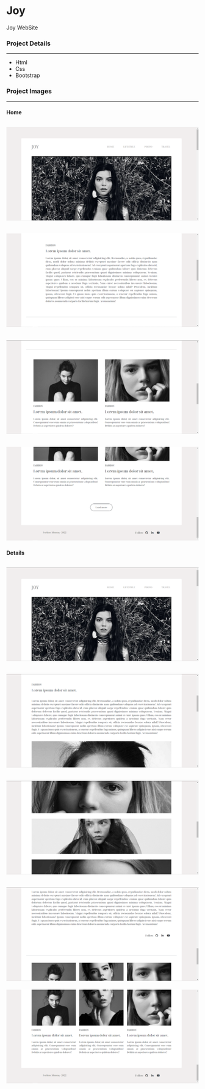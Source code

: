# Joy
Joy WebSite

### Project Details
------------
- Html
- Css
- Bootstrap

### Project Images
------------
#### Home
![github](/joy/project-img/1.png)
------------
![github](/joy/project-img/2.png)
------------
![github](/joy/project-img/3.png)
------------
![github](/joy/project-img/4.png)
------------
#### Details
![github](/joy/project-img/5.png)
------------
![github](/joy/project-img/6.png)
------------
![github](/joy/project-img/7.png)
------------
![github](/joy/project-img/8.png)
------------
![github](/joy/project-img/9.png)
